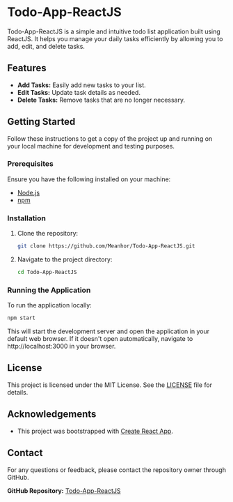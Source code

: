 # Todo-App-ReactJS

Todo-App-ReactJS is a simple and intuitive todo list application built using ReactJS. It helps you manage your daily tasks efficiently by allowing you to add, edit, and delete tasks.

## Features

- **Add Tasks:** Easily add new tasks to your list.
- **Edit Tasks:** Update task details as needed.
- **Delete Tasks:** Remove tasks that are no longer necessary.

## Getting Started

Follow these instructions to get a copy of the project up and running on your local machine for development and testing purposes.

### Prerequisites

Ensure you have the following installed on your machine:

- [Node.js](https://nodejs.org/en/download/)
- [npm](https://www.npmjs.com/get-npm)

### Installation

1. Clone the repository:

   ```bash
   git clone https://github.com/Meanhor/Todo-App-ReactJS.git
   ```

2. Navigate to the project directory:
   ```bash
   cd Todo-App-ReactJS
   ```

### Running the Application

To run the application locally:

```bash
npm start
```

This will start the development server and open the application in your default web browser. If it doesn't open automatically, navigate to http://localhost:3000 in your browser.

## License

This project is licensed under the MIT License. See the [LICENSE](LICENSE) file for details.

## Acknowledgements

- This project was bootstrapped with [Create React App](https://github.com/facebook/create-react-app).

## Contact

For any questions or feedback, please contact the repository owner through GitHub.

**GitHub Repository:** [Todo-App-ReactJS](https://github.com/Meanhor/Todo-App-ReactJS.git)
